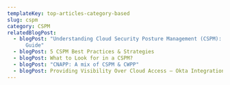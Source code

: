 ```yaml
---
templateKey: top-articles-category-based
slug: cspm
category: CSPM
relatedBlogPost:
  - blogPost: "Understanding Cloud Security Posture Management (CSPM): An Essential
      Guide"
  - blogPost: 5 CSPM Best Practices & Strategies
  - blogPost: What to Look for in a CSPM?
  - blogPost: "CNAPP: A mix of CSPM & CWPP"
  - blogPost: Providing Visibility Over Cloud Access – Okta Integration in Cyscale
---
```

